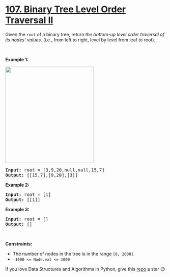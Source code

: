# [107. Binary Tree Level Order Traversal II][title]

<p>Given the <code>root</code> of a binary tree, return <em>the bottom-up level order traversal of its nodes' values</em>. (i.e., from left to right, level by level from leaf to root).</p>
<p> </p>
<p><strong>Example 1:</strong></p>
<img alt="" src="https://assets.leetcode.com/uploads/2021/02/19/tree1.jpg" style="width: 277px; height: 302px;"/>
<pre><strong>Input:</strong> root = [3,9,20,null,null,15,7]
<strong>Output:</strong> [[15,7],[9,20],[3]]
</pre>
<p><strong>Example 2:</strong></p>
<pre><strong>Input:</strong> root = [1]
<strong>Output:</strong> [[1]]
</pre>
<p><strong>Example 3:</strong></p>
<pre><strong>Input:</strong> root = []
<strong>Output:</strong> []
</pre>
<p> </p>
<p><strong>Constraints:</strong></p>
<ul>
<li>The number of nodes in the tree is in the range <code>[0, 2000]</code>.</li>
<li><code>-1000 &lt;= Node.val &lt;= 1000</code></li>
</ul>


If you love Data Structures and Algorithms in Python, give this [repo][me] a star :wink:

[title]: https://leetcode.com/problems/binary-tree-level-order-traversal-ii
[me]: https://github.com/bumblebee211196/awesome-python-leetcode